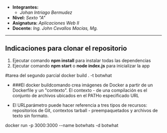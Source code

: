 - **Integrantes:**
  - _Johan Intriago Bermudez_
- **Nivel:** _Sexto "A"_
- **Asignatura:** _Aplicaciones Web II_
- **Docente:** _Ing. John Cevallos Macías, Mg._

---

## Indicaciones para clonar el repositorio

1. Ejecutar comando **npm install** para instalar todas las dependencias
1. Ejecutar comando **npm start** o **node index.js** para inicializar la app



#tarea del segundo parcial
docker build . -t botwhat

- ###El docker buildcomando crea imágenes de Docker a partir de un Dockerfile y un "contexto". El contexto - de una compilación es el conjunto de archivos ubicados en el PATHo especificado URL

- El URLparámetro puede hacer referencia a tres tipos de recursos: repositorios de Git, contextos tarball - preempaquetados y archivos de texto sin formato.

docker run -p 3000:3000 --name botwhats -d botwhat
